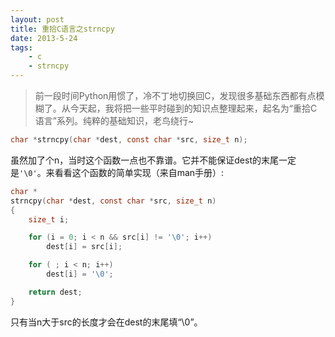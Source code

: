 ```yaml
---
layout: post
title: 重拾C语言之strncpy
date: 2013-5-24
tags:
    - c
    - strncpy
---
```



> 前一段时间Python用惯了，冷不丁地切换回C，发现很多基础东西都有点模糊了。从今天起，我将把一些平时碰到的知识点整理起来，起名为“重拾C语言”系列。纯粹的基础知识，老鸟绕行~

```c
char *strncpy(char *dest, const char *src, size_t n);
```
虽然加了个n，当时这个函数一点也不靠谱。它并不能保证dest的末尾一定是`'\0'`。来看看这个函数的简单实现（来自man手册）:

```c
char *
strncpy(char *dest, const char *src, size_t n)
{
    size_t i;

    for (i = 0; i < n && src[i] != '\0'; i++)
        dest[i] = src[i];

    for ( ; i < n; i++)
        dest[i] = '\0';

    return dest;
}
```

只有当n大于src的长度才会在dest的末尾填“\0”。